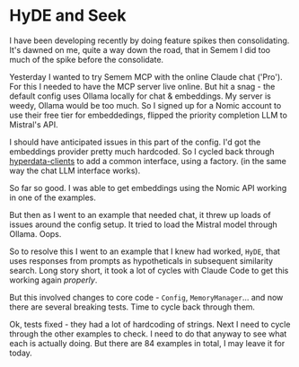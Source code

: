 # HyDE and Seek

I have been developing recently by doing feature spikes then consolidating. It's dawned on me, quite a way down the road, that in Semem I did too much of the spike before the consolidate.

Yesterday I wanted to try Semem MCP with the online Claude chat ('Pro'). For this I needed to have the MCP server live online. But hit a snag - the default config uses Ollama locally for chat & embeddings. My server is weedy, Ollama would be too much. So I signed up for a Nomic account to use their free tier for embeddedings, flipped the priority completion LLM to Mistral's API.

I should have anticipated issues in this part of the config. I'd got the embeddings provider pretty much hardcoded. So I cycled back through [hyperdata-clients](https://github.com/danja/hyperdata-clients) to add a common interface, using a factory. (in the same way the chat LLM interface works).

So far so good. I was able to get embeddings using the Nomic API working in one of the examples.

But then as I went to an example that needed chat, it threw up loads of issues around the config setup. It tried to load the Mistral model through Ollama. Oops.

So to resolve this I went to an example that I knew had worked, `HyDE`, that uses responses from prompts as hypotheticals in subsequent similarity search. Long story short, it took a lot of cycles with Claude Code to get this working again *properly*.

But this involved changes to core code - `Config`, `MemoryManager`... and now there are several breaking tests. Time to cycle back through them.

Ok, tests fixed - they had a lot of hardcoding of strings. Next I need to cycle through the other examples to check. I need to do that anyway to see what each is actually doing. But there are 84 examples in total, I may leave it for today.
